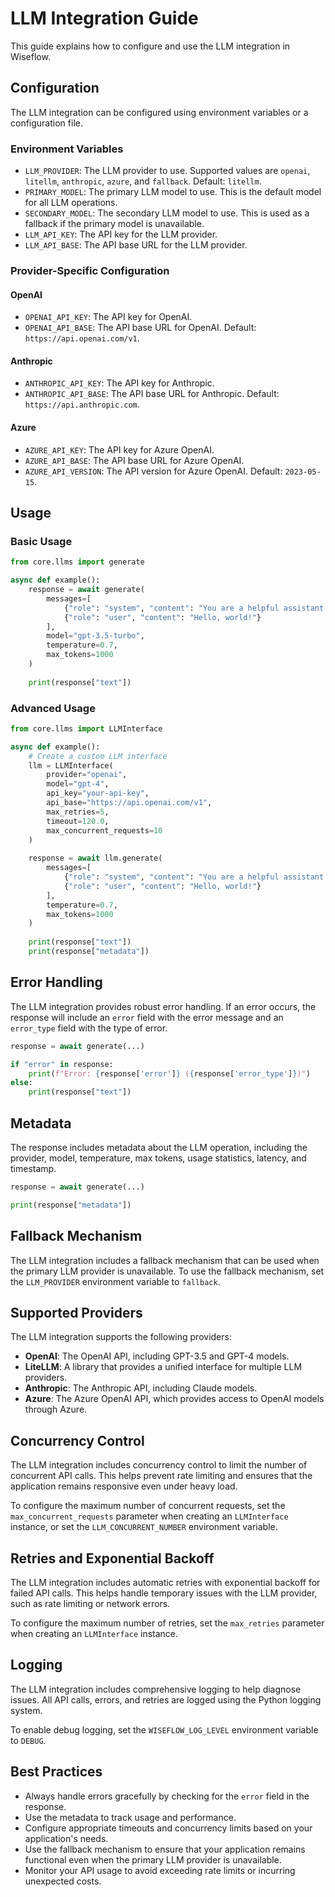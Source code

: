 # LLM Integration Guide

This guide explains how to configure and use the LLM integration in Wiseflow.

## Configuration

The LLM integration can be configured using environment variables or a configuration file.

### Environment Variables

- `LLM_PROVIDER`: The LLM provider to use. Supported values are `openai`, `litellm`, `anthropic`, `azure`, and `fallback`. Default: `litellm`.
- `PRIMARY_MODEL`: The primary LLM model to use. This is the default model for all LLM operations.
- `SECONDARY_MODEL`: The secondary LLM model to use. This is used as a fallback if the primary model is unavailable.
- `LLM_API_KEY`: The API key for the LLM provider.
- `LLM_API_BASE`: The API base URL for the LLM provider.

### Provider-Specific Configuration

#### OpenAI

- `OPENAI_API_KEY`: The API key for OpenAI.
- `OPENAI_API_BASE`: The API base URL for OpenAI. Default: `https://api.openai.com/v1`.

#### Anthropic

- `ANTHROPIC_API_KEY`: The API key for Anthropic.
- `ANTHROPIC_API_BASE`: The API base URL for Anthropic. Default: `https://api.anthropic.com`.

#### Azure

- `AZURE_API_KEY`: The API key for Azure OpenAI.
- `AZURE_API_BASE`: The API base URL for Azure OpenAI.
- `AZURE_API_VERSION`: The API version for Azure OpenAI. Default: `2023-05-15`.

## Usage

### Basic Usage

```python
from core.llms import generate

async def example():
    response = await generate(
        messages=[
            {"role": "system", "content": "You are a helpful assistant."},
            {"role": "user", "content": "Hello, world!"}
        ],
        model="gpt-3.5-turbo",
        temperature=0.7,
        max_tokens=1000
    )
    
    print(response["text"])
```

### Advanced Usage

```python
from core.llms import LLMInterface

async def example():
    # Create a custom LLM interface
    llm = LLMInterface(
        provider="openai",
        model="gpt-4",
        api_key="your-api-key",
        api_base="https://api.openai.com/v1",
        max_retries=5,
        timeout=120.0,
        max_concurrent_requests=10
    )
    
    response = await llm.generate(
        messages=[
            {"role": "system", "content": "You are a helpful assistant."},
            {"role": "user", "content": "Hello, world!"}
        ],
        temperature=0.7,
        max_tokens=1000
    )
    
    print(response["text"])
    print(response["metadata"])
```

## Error Handling

The LLM integration provides robust error handling. If an error occurs, the response will include an `error` field with the error message and an `error_type` field with the type of error.

```python
response = await generate(...)

if "error" in response:
    print(f"Error: {response['error']} ({response['error_type']})")
else:
    print(response["text"])
```

## Metadata

The response includes metadata about the LLM operation, including the provider, model, temperature, max tokens, usage statistics, latency, and timestamp.

```python
response = await generate(...)

print(response["metadata"])
```

## Fallback Mechanism

The LLM integration includes a fallback mechanism that can be used when the primary LLM provider is unavailable. To use the fallback mechanism, set the `LLM_PROVIDER` environment variable to `fallback`.

## Supported Providers

The LLM integration supports the following providers:

- **OpenAI**: The OpenAI API, including GPT-3.5 and GPT-4 models.
- **LiteLLM**: A library that provides a unified interface for multiple LLM providers.
- **Anthropic**: The Anthropic API, including Claude models.
- **Azure**: The Azure OpenAI API, which provides access to OpenAI models through Azure.

## Concurrency Control

The LLM integration includes concurrency control to limit the number of concurrent API calls. This helps prevent rate limiting and ensures that the application remains responsive even under heavy load.

To configure the maximum number of concurrent requests, set the `max_concurrent_requests` parameter when creating an `LLMInterface` instance, or set the `LLM_CONCURRENT_NUMBER` environment variable.

## Retries and Exponential Backoff

The LLM integration includes automatic retries with exponential backoff for failed API calls. This helps handle temporary issues with the LLM provider, such as rate limiting or network errors.

To configure the maximum number of retries, set the `max_retries` parameter when creating an `LLMInterface` instance.

## Logging

The LLM integration includes comprehensive logging to help diagnose issues. All API calls, errors, and retries are logged using the Python logging system.

To enable debug logging, set the `WISEFLOW_LOG_LEVEL` environment variable to `DEBUG`.

## Best Practices

- Always handle errors gracefully by checking for the `error` field in the response.
- Use the metadata to track usage and performance.
- Configure appropriate timeouts and concurrency limits based on your application's needs.
- Use the fallback mechanism to ensure that your application remains functional even when the primary LLM provider is unavailable.
- Monitor your API usage to avoid exceeding rate limits or incurring unexpected costs.

